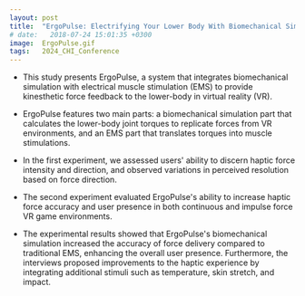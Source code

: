 ```yaml
---
layout: post
title:  "ErgoPulse: Electrifying Your Lower Body With Biomechanical Simulation-based Electrical Muscle Stimulation Haptic System in Virtual Reality"
# date:   2018-07-24 15:01:35 +0300
image:  ErgoPulse.gif
tags:   2024_CHI_Conference
---
```


* This study presents ErgoPulse, a system that integrates biomechanical simulation with electrical muscle stimulation (EMS) to provide kinesthetic force feedback to the lower-body in virtual reality (VR).

* ErgoPulse features two main parts: a biomechanical simulation part that calculates the lower-body joint torques to replicate forces from VR environments, and an EMS part that translates torques into muscle stimulations.

* In the first experiment, we assessed users' ability to discern haptic force intensity and direction, and observed variations in perceived resolution based on force direction.

* The second experiment evaluated ErgoPulse's ability to increase haptic force accuracy and user presence in both continuous and impulse force VR game environments.

* The experimental results showed that ErgoPulse's biomechanical simulation increased the accuracy of force delivery compared to traditional EMS, enhancing the overall user presence. Furthermore, the interviews proposed improvements to the haptic experience by integrating additional stimuli such as temperature, skin stretch, and impact.